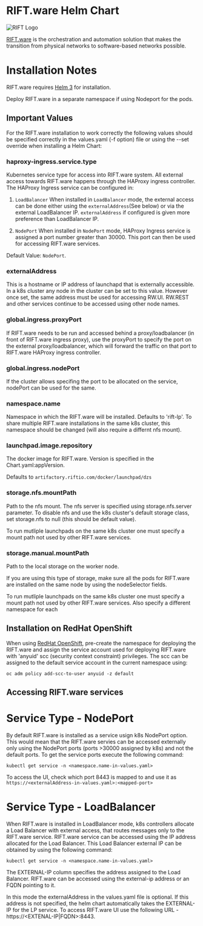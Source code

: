 # RIFT.ware Helm Chart

![RIFT Logo](https://riftio.com/wp-content/uploads/2018/10/RIFT-Color-medium-e1538404700614.png)


[RIFT.ware](https://riftio.com) is the orchestration and automation solution that makes the transition from physical networks to software-based networks possible.

# Installation Notes

RIFT.ware requires [Helm 3](https://helm.sh/) for installation.

Deploy RIFT.ware in a separate namespace if using Nodeport for the pods.

## Important Values

For the RIFT.ware installation to work correctly the following values should be specified correctly in the values.yaml (-f option) file or using the --set override when installing a Helm Chart:

### haproxy-ingress.service.type

Kubernetes service type for access into RIFT.ware system.
All external access towards RIFT.ware happens through the HAProxy ingress controller. The HAProxy Ingress service can be configured in:

1. `LoadBalancer`
When installed in `LoadBalancer` mode, the external access can be done either using the `externalAddress`(See below) or via the external LoadBalancer IP. `externalAddress` if configured is given more preference than LoadBalancer IP.

2. `NodePort`
When installed in `NodePort` mode, HAProxy Ingress service is assigned a port number greater than 30000. This port can then be used for accessing RIFT.ware services.

Default Value: `NodePort`.

### externalAddress

This is a hostname or IP address of launchapd that is externally accessible. In a k8s cluster any node in the cluster can be set to this value. However once set, the same address must be used for accessing RW.UI. RW.REST and other services continue to be accessed using other node names.

### global.ingress.proxyPort

If RIFT.ware needs to be run and accessed behind a proxy/loadbalancer (in front of RIFT.ware ingress proxy), use the proxyPort to specify the port on the external proxy/loadbalancer, which will forward the traffic on that port to RIFT.ware HAProxy ingress controller.

### global.ingress.nodePort

If the cluster allows specifing the port to be allocated on the service, nodePort can be used for the same.

### namespace.name

Namespace in which the RIFT.ware will be installed. Defaults to 'rift-lp'. To share multiple RIFT.ware installations in the same k8s cluster, this namespace should be changed (will also require a differnt nfs mount).

### launchpad.image.repository

The docker image for RIFT.ware. Version is specified in the Chart.yaml:appVersion.

Defaults to `artifactory.riftio.com/docker/launchpad/dzs`

### storage.nfs.mountPath

Path to the nfs mount. The nfs server is specified using storage.nfs.server parameter. To disable nfs and use the k8s cluster's default storage class, set storage.nfs to null (this should be default value).

To run mutliple launchpads on the same k8s cluster one must specify a mount path not used by other RIFT.ware services.

### storage.manual.mountPath

Path to the local storage on the worker node.

If you are using this type of storage, make sure all the pods for RIFT.ware are installed on the same node by using the nodeSelector fields.

To run mutliple launchpads on the same k8s cluster one must specify a mount path not used by other RIFT.ware services. Also specify a different namespace for each

## Installation on RedHat OpenShift

When using [RedHat OpenShift](https://www.openshift.com), pre-create the namespace for deploying the RIFT.ware and assign the service account used for deploying RIFT.ware with 'anyuid' scc (security context constraint) privileges. The scc can be assigned to the default service account in the current namespace using:

`oc adm policy add-scc-to-user anyuid -z default`

## Accessing RIFT.ware services

# Service Type - NodePort

By default RIFT.ware is installed as a service usign k8s NodePort option. This would mean that the RIFT.ware servies can be accessed externally only using the NodePort ports (ports >30000 assigned by k8s) and not the default ports. To get the service ports execute the following command:

`kubectl get service -n <namespace.name-in-values.yaml>`

To access the UI, check which port 8443 is mapped to and use it as `https://<externalAddress-in-values.yaml>:<mapped-port>`

# Service Type - LoadBalancer

When RIFT.ware is installed in LoadBalancer mode, k8s controllers allocate a Load Balancer with external access, that routes messages only to the RIFT.ware service. RIFT.ware service can be accessed using the IP address allocated for the Load Balancer. This Load Balancer external IP can be obtained by using the following command:

`kubectl get service -n <namespace.name-in-values.yaml>`

The EXTERNAL-IP column specifies the address assigned to the Load Balancer. RIFT.ware can be accessed using the external-ip address or an FQDN pointing to it.

In this mode the externalAddress in the values.yaml file is optional. If this address is not specified, the helm chart automatically takes the EXTERNAL-IP for the LP service. To access RIFT.ware UI use the following URL - https://<EXTENAL-IP|FQDN>:8443.
